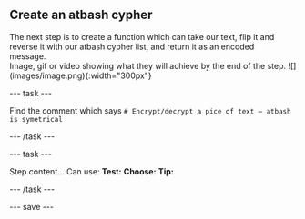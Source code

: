 ## Create an atbash cypher

<div style="display: flex; flex-wrap: wrap">
<div style="flex-basis: 200px; flex-grow: 1; margin-right: 15px;">
The next step is to create a function which can take our text, flip it and reverse it with our atbash cypher list, and return it as an encoded message. 
</div>
<div>
Image, gif or video showing what they will achieve by the end of the step. ![](images/image.png){:width="300px"}
</div>
</div>

 
--- task ---

Find the comment which says `# Encrypt/decrypt a pice of text — atbash is symetrical`

--- /task ---

--- task ---

Step content... 
Can use:
**Test:**
**Choose:**
**Tip:**

--- /task ---

--- save ---